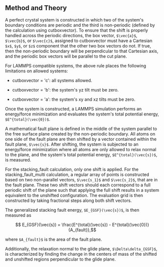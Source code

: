 ## Method and Theory

A perfect crystal system is constructed in which two of the system's boundary conditions are periodic and the third is non-periodic (defined by the calculation using cutboxvector). To ensure that the shift is properly handled across the periodic directions, the box vector, ``$\vec{a}$``, ``$\vec{b}$``, or ``$\vec{c}$``, assigned to cutboxvector must have a Cartesian ``$x$``, ``$y$``, or ``$z$`` component that the other two box vectors do not. If true, then the non-periodic boundary will be perpendicular to that Cartesian axis, and the periodic box vectors will be parallel to the cut plane.

For LAMMPS compatible systems, the above rule places the following limitations on allowed systems:

- cutboxvector = 'c': all systems allowed.

- cutboxvector = 'b': the system's yz tilt must be zero.

- cutboxvector = 'a': the system's xy and xz tilts must be zero.

Once the system is constructed, a LAMMPS simulation performs an energy/force minimization and evaluates the system's total potential energy, ``$E^{total}(\vec{0})$``. 

A mathematical fault plane is defined in the middle of the system parallel to the free surface plane created by the non-periodic boundary. All atoms on one side of the fault plane are then shifted by a vector contained within the fault plane, ``$\vec{s}$``. After shifting, the system is subjected to an energy/force minimization where all atoms are only allowed to relax normal to the plane, and the system's total potential energy, ``$E^{total}(\vec{s})$``, is measured.

For the stacking_fault calculation, only one shift is applied. For the stacking_fault_multi calculation, a regular array of points is constructed based on two non-parallel vectors, ``$\vec{s_1}$`` and ``$\vec{s_2}$``, that are in the fault plane. These two shift vectors should each correspond to a full periodic shift of the plane such that applying the full shift results in a system equivalent to the unshifted configuration. The evaluation grid is then constructed by taking fractional steps along both shift vectors.

The generalized stacking fault energy, ``$E_{GSF}(\vec{s})$``, is then measured as

$$ E_{GSF}(\vec{s}) = \frac{E^{total}(\vec{s}) - E^{total}(\vec{0})}{A_{fault}},$$

where ``$A_{fault}$`` is the area of the fault plane.

Additionally, the relaxation normal to the glide plane, ``$\Delta\delta_{GSF}$``,  is characterized by finding the change in the centers of mass of the shifted and unshifted regions perpendicular to the glide plane.